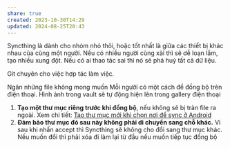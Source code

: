 ```yaml
---
share: true
created: 2023-10-30T14:29
updated: 2024-08-25T20:43
---
```

Syncthing là dành cho nhóm nhỏ thôi, hoặc tốt nhất là giữa các thiết bị khác nhau của cùng một người. Nếu có nhiều người cùng xài thì sẽ dễ loạn lắm, tạo nhiều xung đột. Nếu có ai thao tác sai thì nó sẽ phá huỷ tất cả dữ liệu. 

Git chuyên cho việc hợp tác làm việc.

Ngăn những file không mong muốn
Mỗi người có một cách để đồng bộ trên điện thoại. 
Hình ảnh trong vault sẽ tự động hiện lên trong gallery điện thoại

1. **Tạo một thư mục riêng trước khi đồng bộ**, nếu không sẽ bị tràn file ra ngoài. Xem chi tiết: [Tạo thư mục mới khi chọn nơi để sync ở Android](T%E1%BA%A1o%20th%C6%B0%20m%E1%BB%A5c%20m%E1%BB%9Bi%20khi%20ch%E1%BB%8Dn%20n%C6%A1i%20%C4%91%E1%BB%83%20sync%20%E1%BB%9F%20Android.md) 
2. **Đảm bảo thư mục đó sau này không phải di chuyển sang chỗ khác.** Vì sau khi nhấn accept thì Syncthing sẽ không cho đổi sang thư mục khác. Nếu muốn đổi thì phải xóa đi làm lại từ đầu nếu muốn tiếp tục đồng bộ
